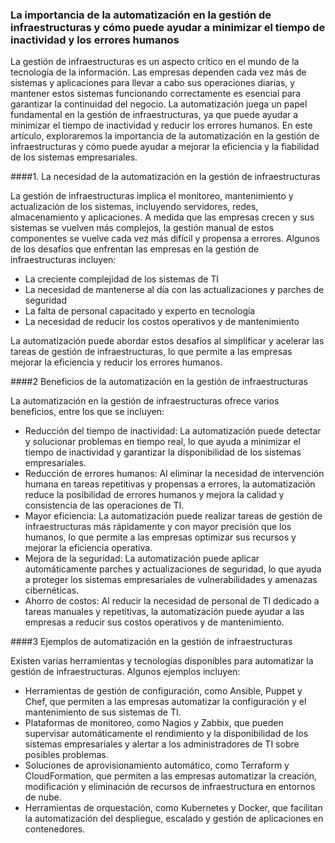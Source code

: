 ### La importancia de la automatización en la gestión de infraestructuras y cómo puede ayudar a minimizar el tiempo de inactividad y los errores humanos

La gestión de infraestructuras es un aspecto crítico en el mundo de la tecnología de la información. Las empresas dependen cada vez más de sistemas y aplicaciones para llevar a cabo sus operaciones diarias, y mantener estos sistemas funcionando correctamente es esencial para garantizar la continuidad del negocio. La automatización juega un papel fundamental en la gestión de infraestructuras, ya que puede ayudar a minimizar el tiempo de inactividad y reducir los errores humanos. En este artículo, exploraremos la importancia de la automatización en la gestión de infraestructuras y cómo puede ayudar a mejorar la eficiencia y la fiabilidad de los sistemas empresariales.

####1. La necesidad de la automatización en la gestión de infraestructuras

La gestión de infraestructuras implica el monitoreo, mantenimiento y actualización de los sistemas, incluyendo servidores, redes, almacenamiento y aplicaciones. A medida que las empresas crecen y sus sistemas se vuelven más complejos, la gestión manual de estos componentes se vuelve cada vez más difícil y propensa a errores. Algunos de los desafíos que enfrentan las empresas en la gestión de infraestructuras incluyen:

* La creciente complejidad de los sistemas de TI
* La necesidad de mantenerse al día con las actualizaciones y parches de seguridad
* La falta de personal capacitado y experto en tecnología
* La necesidad de reducir los costos operativos y de mantenimiento

La automatización puede abordar estos desafíos al simplificar y acelerar las tareas de gestión de infraestructuras, lo que permite a las empresas mejorar la eficiencia y reducir los errores humanos.

####2 Beneficios de la automatización en la gestión de infraestructuras

La automatización en la gestión de infraestructuras ofrece varios beneficios, entre los que se incluyen:

* Reducción del tiempo de inactividad: La automatización puede detectar y solucionar problemas en tiempo real, lo que ayuda a minimizar el tiempo de inactividad y garantizar la disponibilidad de los sistemas empresariales.
* Reducción de errores humanos: Al eliminar la necesidad de intervención humana en tareas repetitivas y propensas a errores, la automatización reduce la posibilidad de errores humanos y mejora la calidad y consistencia de las operaciones de TI.
* Mayor eficiencia: La automatización puede realizar tareas de gestión de infraestructuras más rápidamente y con mayor precisión que los humanos, lo que permite a las empresas optimizar sus recursos y mejorar la eficiencia operativa.
* Mejora de la seguridad: La automatización puede aplicar automáticamente parches y actualizaciones de seguridad, lo que ayuda a proteger los sistemas empresariales de vulnerabilidades y amenazas cibernéticas.
* Ahorro de costos: Al reducir la necesidad de personal de TI dedicado a tareas manuales y repetitivas, la automatización puede ayudar a las empresas a reducir sus costos operativos y de mantenimiento.

####3 Ejemplos de automatización en la gestión de infraestructuras

Existen varias herramientas y tecnologías disponibles para automatizar la gestión de infraestructuras. Algunos ejemplos incluyen:

* Herramientas de gestión de configuración, como Ansible, Puppet y Chef, que permiten a las empresas automatizar la configuración y el mantenimiento de sus sistemas de TI.
* Plataformas de monitoreo, como Nagios y Zabbix, que pueden supervisar automáticamente el rendimiento y la disponibilidad de los sistemas empresariales y alertar a los administradores de TI sobre posibles problemas.
* Soluciones de aprovisionamiento automático, como Terraform y CloudFormation, que permiten a las empresas automatizar la creación, modificación y eliminación de recursos de infraestructura en entornos de nube.
* Herramientas de orquestación, como Kubernetes y Docker, que facilitan la automatización del despliegue, escalado y gestión de aplicaciones en contenedores.
